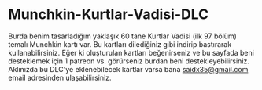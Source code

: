 # Munchkin-Kurtlar-Vadisi-DLC
Burda benim tasarladığım yaklaşık 60 tane Kurtlar Vadisi (ilk 97 bölüm) temalı Munchkin kartı var. 
Bu kartları dilediğiniz gibi indirip bastırarak kullanabilirsiniz.
Eğer ki oluşturulan kartları beğenirseniz ve bu sayfada beni desteklemek için 1 patreon vs. görürseniz burdan beni destekleyebilirsiniz.
Aklınızda bu DLC'ye eklenebilecek kartlar varsa bana saidx35@gmail.com email adresinden ulaşabilirsiniz. 

